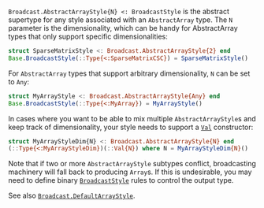 `Broadcast.AbstractArrayStyle{N} <: BroadcastStyle` is the abstract supertype for any style associated with an `AbstractArray` type. The `N` parameter is the dimensionality, which can be handy for AbstractArray types that only support specific dimensionalities:

```julia
struct SparseMatrixStyle <: Broadcast.AbstractArrayStyle{2} end
Base.BroadcastStyle(::Type{<:SparseMatrixCSC}) = SparseMatrixStyle()
```

For `AbstractArray` types that support arbitrary dimensionality, `N` can be set to `Any`:

```julia
struct MyArrayStyle <: Broadcast.AbstractArrayStyle{Any} end
Base.BroadcastStyle(::Type{<:MyArray}) = MyArrayStyle()
```

In cases where you want to be able to mix multiple `AbstractArrayStyle`s and keep track of dimensionality, your style needs to support a [`Val`](@ref) constructor:

```julia
struct MyArrayStyleDim{N} <: Broadcast.AbstractArrayStyle{N} end
(::Type{<:MyArrayStyleDim})(::Val{N}) where N = MyArrayStyleDim{N}()
```

Note that if two or more `AbstractArrayStyle` subtypes conflict, broadcasting machinery will fall back to producing `Array`s. If this is undesirable, you may need to define binary [`BroadcastStyle`](@ref) rules to control the output type.

See also [`Broadcast.DefaultArrayStyle`](@ref).

